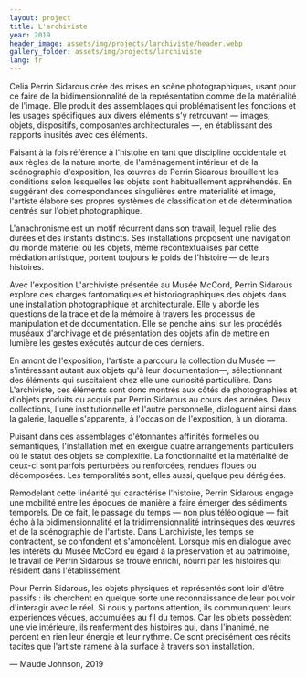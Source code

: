 ```yaml
---
layout: project
title: L'archiviste
year: 2019
header_image: assets/img/projects/larchiviste/header.webp
gallery_folder: assets/img/projects/larchiviste
lang: fr
---
```


Celia Perrin Sidarous crée des mises en scène photographiques, usant pour ce faire de la bidimensionnalité de la représentation comme de la matérialité de l'image. Elle produit des assemblages qui problématisent les fonctions et les usages spécifiques aux divers éléments s'y retrouvant — images, objets, dispositifs, composantes architecturales —, en établissant des rapports inusités avec ces éléments. 

Faisant à la fois référence à l'histoire en tant que discipline occidentale et aux règles de la nature morte, de l'aménagement intérieur et de la scénographie d'exposition, les œuvres de Perrin Sidarous brouillent les conditions selon lesquelles les objets sont habituellement appréhendés. En suggérant des correspondances singulières entre matérialité et image, l'artiste élabore ses propres systèmes de classification et de détermination centrés sur l'objet photographique. 

L'anachronisme est un motif récurrent dans son travail, lequel relie des durées et des instants distincts. Ses installations proposent une navigation du monde matériel où les objets, même recontextualisés par cette médiation artistique, portent toujours le poids de l'histoire — de leurs histoires.

Avec l'exposition L'archiviste présentée au Musée McCord, Perrin Sidarous explore ces charges fantomatiques et historiographiques des objets dans une installation photographique et architecturale. Elle y aborde les questions de la trace et de la mémoire à travers les processus de manipulation et de documentation. Elle se penche ainsi sur les procédés muséaux d'archivage et de présentation des objets afin de mettre en lumière les gestes exécutés autour de ces derniers. 

En amont de l'exposition, l'artiste a parcouru la collection du Musée — s'intéressant autant aux objets qu'à leur documentation—, sélectionnant des éléments qui suscitaient chez elle une curiosité particulière. Dans L'archiviste, ces éléments sont donc montrés aux côtés de photographies et d'objets produits ou acquis par Perrin Sidarous au cours des années. Deux collections, l'une institutionnelle et l'autre personnelle, dialoguent ainsi dans la galerie, laquelle s'apparente, à l'occasion de l'exposition, à un diorama.

Puisant dans ces assemblages d'étonnantes affinités formelles ou sémantiques, l'installation met en exergue quatre arrangements particuliers où le statut des objets se complexifie. La fonctionnalité et la matérialité de ceux-ci sont parfois perturbées ou renforcées, rendues floues ou décomposées. Les temporalités sont, elles aussi, quelque peu déréglées. 

Remodelant cette linéarité qui caractérise l'histoire, Perrin Sidarous engage une mobilité entre les époques de manière à faire émerger des sédiments temporels. De ce fait, le passage du temps — non plus téléologique — fait écho à la bidimensionnalité et la tridimensionnalité intrinsèques des œuvres et de la scénographie de l'artiste. Dans L'archiviste, les temps se contractent, se confondent et s'amoncèlent. Lorsque mis en dialogue avec les intérêts du Musée McCord eu égard à la préservation et au patrimoine, le travail de Perrin Sidarous se trouve enrichi, nourri par les histoires qui résident dans l'établissement.

Pour Perrin Sidarous, les objets physiques et représentés sont loin d'être passifs : ils cherchent en quelque sorte une reconnaissance de leur pouvoir d'interagir avec le réel. Si nous y portons attention, ils communiquent leurs expériences vécues, accumulées au fil du temps. Car les objets possèdent une vie intérieure, ils renferment des histoires qui, dans l'inanimé, ne perdent en rien leur énergie et leur rythme. Ce sont précisément ces récits tacites que l'artiste ramène à la surface à travers son installation.

— Maude Johnson, 2019